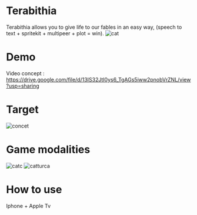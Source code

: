 # Terabithia
Terabithia allows you to give life to our fables in an easy way, (speech to text + spritekit + multipeer + plot = win).
![cat](https://user-images.githubusercontent.com/36310714/42373482-4c905c28-8115-11e8-873d-07c3aace06b1.PNG)
# Demo
Video concept : https://drive.google.com/file/d/13IS32JtI0ys6_TgAGs5iww2pnobVrZNL/view?usp=sharing

# Target
![concet](https://user-images.githubusercontent.com/36310714/42373241-9fa797d8-8114-11e8-8a43-a4fc703d5e95.PNG)
# Game modalities
![catc](https://user-images.githubusercontent.com/36310714/42373602-b85d45ec-8115-11e8-881f-6d49d0eff5bc.PNG)
![catturca](https://user-images.githubusercontent.com/36310714/42373676-faf025d2-8115-11e8-82e8-8bd41be9881c.PNG)
# How to use
Iphone + Apple Tv
